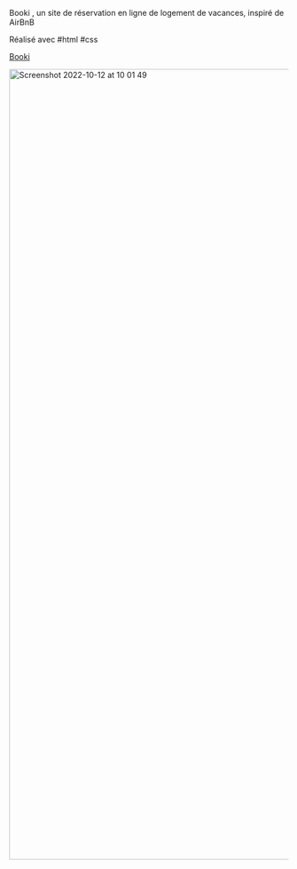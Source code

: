 Booki
, un site de réservation en ligne de logement de vacances,
inspiré de AirBnB

Réalisé avec #html #css

<a href="https://yanncls.github.io/Booki/">Booki</a>

<img width="1425" alt="Screenshot 2022-10-12 at 10 01 49" src="https://user-images.githubusercontent.com/91957898/195287341-13c2af3c-1664-4201-aada-b26c24314eff.png">
